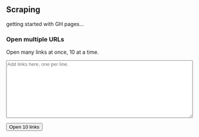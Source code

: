 ## Scraping
getting started with GH pages…

### Open multiple URLs
Open many links at once, 10 at a time.
<textarea
    id="urls-box"
    placeholder="Add links here, one per line."
    rows="10"
    style="font-family: Arial; width: 100%; white-space: pre"
></textarea>
<button id="open-button">Open 10 links</button>

<script src="index.js"></script>
